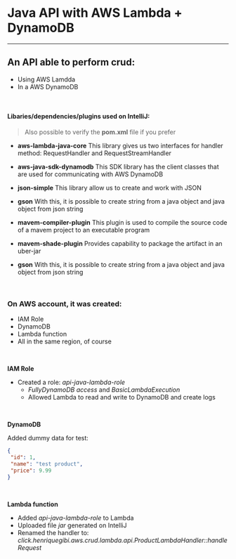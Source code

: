 # Java API with AWS Lambda + DynamoDB

---

## An API able to perform crud:
- Using AWS Lamdda
- In a AWS DynamoDB

<br>

#### Libaries/dependencies/plugins used on IntelliJ:

> Also possible to verify the **pom.xml** file if you prefer


- **aws-lambda-java-core**
This library gives us two interfaces for handler method: RequestHandler and RequestStreamHandler

- **aws-java-sdk-dynamodb**
This SDK library has the client classes that are used for communicating with AWS DynamoDB

- **json-simple**
This library allow us to create and work with JSON

- **gson**
With this, it is possible to create string from a java object and java object from json string

- **mavem-compiler-plugin**
This plugin is used to compile the source code of a mavem project to an executable program

- **mavem-shade-plugin**
Provides capability to package the artifact in an uber-jar

- **gson**
With this, it is possible to create string from a java object and java object from json string
 <br>

### On AWS account, it was created:
- IAM Role
- DynamoDB
- Lambda function
- All in the same region, of course

<br>

**IAM Role**

- Created a role: *api-java-lambda-role*
   - *FullyDynamoDB access* and *BasicLambdaExecution*
   - Allowed Lambda to read and write to DynamoDB and create logs

<br>

**DynamoDB**

Added dummy data for test:
```json
{
 "id": 1,
 "name": "test product",
 "price": 9.99
}
```

<br>

**Lambda function**

- Added *api-java-lambda-role* to Lambda
- Uploaded file *jar* generated on IntelliJ
- Renamed the handler to: *click.henriquegibi.aws.crud.lambda.api.ProductLambdaHandler::handleRequest*
